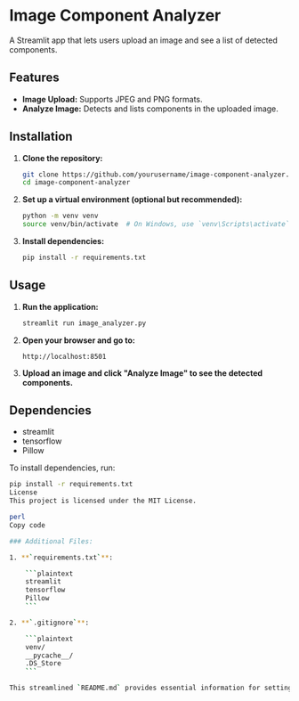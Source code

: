 # Image Component Analyzer

A Streamlit app that lets users upload an image and see a list of detected components.

## Features

- **Image Upload:** Supports JPEG and PNG formats.
- **Analyze Image:** Detects and lists components in the uploaded image.

## Installation

1. **Clone the repository:**

    ```bash
    git clone https://github.com/yourusername/image-component-analyzer.git
    cd image-component-analyzer
    ```

2. **Set up a virtual environment (optional but recommended):**

    ```bash
    python -m venv venv
    source venv/bin/activate  # On Windows, use `venv\Scripts\activate`
    ```

3. **Install dependencies:**

    ```bash
    pip install -r requirements.txt
    ```

## Usage

1. **Run the application:**

    ```bash
    streamlit run image_analyzer.py
    ```

2. **Open your browser and go to:**

    ```
    http://localhost:8501
    ```

3. **Upload an image and click "Analyze Image" to see the detected components.**

## Dependencies

- streamlit
- tensorflow
- Pillow

To install dependencies, run:

```bash
pip install -r requirements.txt
License
This project is licensed under the MIT License.

perl
Copy code

### Additional Files:

1. **`requirements.txt`**:

    ```plaintext
    streamlit
    tensorflow
    Pillow
    ```

2. **`.gitignore`**:

    ```plaintext
    venv/
    __pycache__/
    .DS_Store
    ```

This streamlined `README.md` provides essential information for setting up and running your projec
